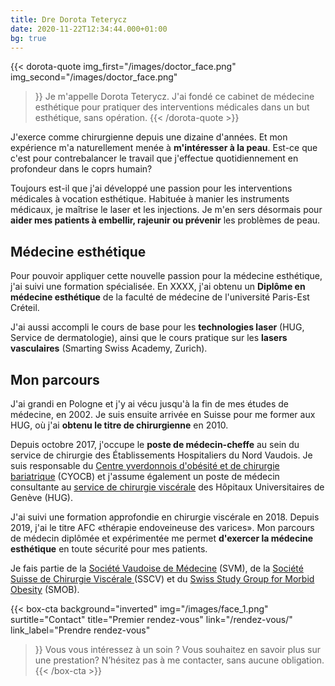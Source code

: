 ```yaml
---
title: Dre Dorota Teterycz
date: 2020-11-22T12:34:44.000+01:00
bg: true
---
```


{{< dorota-quote
img_first="/images/doctor_face.png"
img_second="/images/doctor_face.png"
>}}
Je m'appelle Dorota Teterycz. J'ai fondé ce cabinet de médecine esthétique pour pratiquer des interventions médicales dans un but esthétique, sans opération.
{{< /dorota-quote >}}


J'exerce comme chirurgienne depuis une dizaine d'années. Et mon expérience m'a naturellement menée à **m'intéresser à la peau**. Est-ce que c'est pour contrebalancer le travail que j'effectue quotidiennement en profondeur dans le coprs humain?

Toujours est-il que j'ai développé une passion pour les interventions médicales à vocation esthétique. Habituée à manier les instruments médicaux, je maîtrise le laser et les injections. Je m'en sers désormais pour **aider mes patients à embellir, rajeunir ou prévenir** les problèmes de peau.

## Médecine esthétique

Pour pouvoir appliquer cette nouvelle passion pour la médecine esthétique, j'ai suivi une formation spécialisée. En XXXX, j'ai obtenu un **Diplôme en médecine esthétique** de la faculté de médecine de l'université Paris-Est Créteil.

J'ai aussi accompli le cours de base pour les **technologies laser** (HUG, Service de dermatologie), ainsi que le cours pratique sur les **lasers vasculaires** (Smarting Swiss Academy, Zurich).

## Mon parcours

J'ai grandi en Pologne et j'y ai vécu jusqu'à la fin de mes études de médecine, en 2002. Je suis ensuite arrivée en Suisse pour me former aux HUG, où j'ai **obtenu le titre de chirurgienne** en 2010.

Depuis octobre 2017, j'occupe le **poste de médecin-cheffe** au sein du service de chirurgie des Établissements Hospitaliers du Nord Vaudois. Je suis responsable du [Centre yverdonnois d'obésité et de chirurgie bariatrique](https://www.ehnv.ch/etablissements/centre-dobesite-et-de-chirurgie-bariatrique-cyocb) (CYOCB) et j'assume également un poste de médecin consultante au [service de chirurgie viscérale](https://www.chuv.ch/fr/chirurgie-viscerale/chv-home/) des Hôpitaux Universitaires de Genève (HUG).

J'ai suivi une formation approfondie en chirurgie viscérale en 2018. Depuis 2019, j'ai le titre AFC «thérapie endoveineuse des varices». Mon parcours de médecin diplômée et expérimentée me permet **d'exercer la médecine esthétique** en toute sécurité pour mes patients.

Je fais partie de la [Société Vaudoise de Médecine](https://www.svmed.ch/) (SVM), de la [Société Suisse de Chirurgie Viscérale ](https://www.viszeralchirurgie.ch/index.php?id=3&lang=fr&cHash=2629757a586c5e39ae528c9abdbb10c0)(SSCV) et du [Swiss Study Group for Morbid Obesity](http://www.smob.ch/fr/) (SMOB).

{{< box-cta
background="inverted"
img="/images/face_1.png"
surtitle="Contact"
title="Premier rendez-vous"
link="/rendez-vous/"
link_label="Prendre rendez-vous"
>}} Vous vous intéressez à un soin ? Vous souhaitez en savoir plus sur une prestation? N’hésitez pas à me contacter, sans aucune obligation. {{< /box-cta >}}